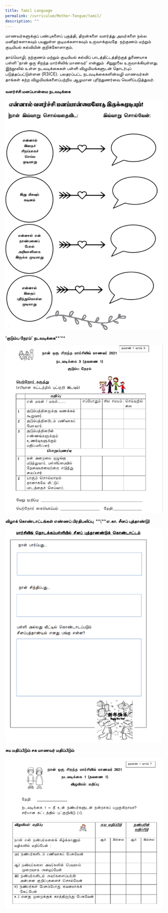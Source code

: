 ```yaml
---
title: Tamil Language
permalink: /curriculum/Mother-Tongue/tamil/
description: ""
---
```



மாணவர்களுக்குப் பண்புகளைப் புகுத்தி, திறன்களை வளர்த்து அவர்களை நல்ல மனிதர்களாகவும் பயனுள்ள குடிமக்களாகவும் உருவாக்குவதே  நற்குணம் மற்றும் குடியியல் கல்வியின் குறிக்கோளாகும்.

தாய்மொழி, நற்குணம் மற்றும் குடியியல் கல்விப் பாடத்திட்டத்திற்குத் துணையாக பள்ளி ‘நான் ஒரு சிறந்த மார்சிலிங் மாணவர்’ என்னும்  சிறுநூலை உருவாக்கியுள்ளது. இந்நூலில் உள்ள நடவடிக்கைகள் பள்ளி விழுமியங்களுடன் தொடர்புப் படுத்தப்பட்டுள்ளன (R3ICE). பலதரப்பட்ட நடவடிக்கைகளின்வழி மாணவர்கள் தாங்கள் கற்ற விழுமியங்களைப்பற்றிய ஆழமான புரிந்துணர்வை வெளிப்படுத்துவர்.


#### **வளர்ச்சி மனப்பான்மை நடவடிக்கை**

![](/images/TM1.png)

**‘****குடும்ப நேரம்****’** **நடவடிக்கை****’**

![](/images/TM2.png)

**விழாக் கொண்டாட்டங்கள் எண்ணப் பிரதிபலிப்பு**  **(****எ.கா. சீனப் புத்தாண்டு)**

![](/images/TM3.png)

**சுய மதிப்பீடும் சக மாணவர் மதிப்பீடும்**

![](/images/TM4.png)